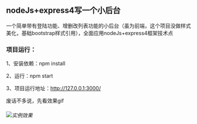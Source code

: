 ## nodeJs+express4写一个小后台

一个简单带有登陆功能、增删改列表功能的小后台（虽为前端，这个项目没做样式美化，基础bootstrap样式引用），全面应用nodeJs+express4框架技术点

### 项目运行：

1、安装依赖：npm install

2、运行：npm start

3、项目运行地址：http://127.0.0.1:3000/


废话不多说，先看效果gif

###### ![实例效果](https://github.com/HongqingCao/MyCode/blob/master/Node-Express4/node-express.gif)
